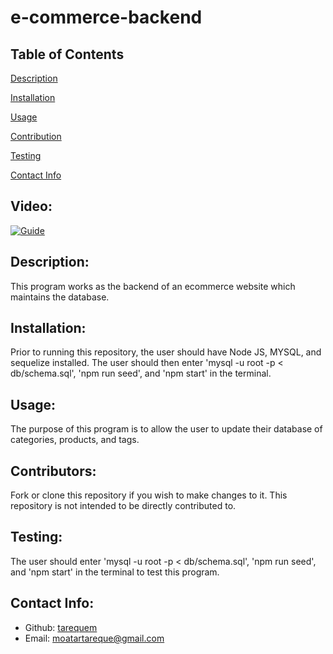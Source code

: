 # e-commerce-backend
   
## Table of Contents 
[Description](#description)

[Installation](#installation)

[Usage](#usage)

[Contribution](#contributors)

[Testing](#test)
  
[Contact Info](#contact-info)
  
## Video:
[![Guide](https://img.youtube.com/vi/yGNXVDwfVZQ/0.jpg)](https://www.youtube.com/watch?v=nWTPRxUkKf0)

## Description:
This program works as the backend of an ecommerce website which maintains the database. 

## Installation:
Prior to running this repository, the user should have Node JS, MYSQL, and sequelize installed. The user should then enter 'mysql -u root -p < db/schema.sql', 'npm run seed', and 'npm start' in the terminal.

## Usage:
The purpose of this program is to allow the user to update their database of categories, products, and tags. 

## Contributors:
Fork or clone this repository if you wish to make changes to it. This repository is not intended to be directly contributed to. 

## Testing:
The user should enter 'mysql -u root -p < db/schema.sql', 'npm run seed', and 'npm start' in the terminal to test this program.

## Contact Info:
- Github: [tarequem](https://github.com/tarequem)
- Email: moatartareque@gmail.com 